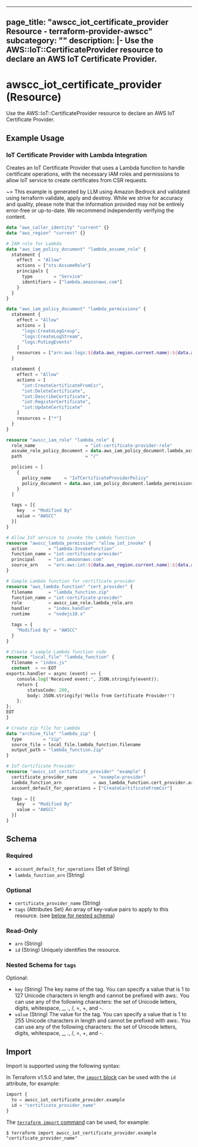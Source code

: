 
---
page_title: "awscc_iot_certificate_provider Resource - terraform-provider-awscc"
subcategory: ""
description: |-
  Use the AWS::IoT::CertificateProvider resource to declare an AWS IoT Certificate Provider.
---

# awscc_iot_certificate_provider (Resource)

Use the AWS::IoT::CertificateProvider resource to declare an AWS IoT Certificate Provider.

## Example Usage

### IoT Certificate Provider with Lambda Integration

Creates an IoT Certificate Provider that uses a Lambda function to handle certificate operations, with the necessary IAM roles and permissions to allow IoT service to create certificates from CSR requests.

~> This example is generated by LLM using Amazon Bedrock and validated using terraform validate, apply and destroy. While we strive for accuracy and quality, please note that the information provided may not be entirely error-free or up-to-date. We recommend independently verifying the content.

```terraform
data "aws_caller_identity" "current" {}
data "aws_region" "current" {}

# IAM role for Lambda
data "aws_iam_policy_document" "lambda_assume_role" {
  statement {
    effect  = "Allow"
    actions = ["sts:AssumeRole"]
    principals {
      type        = "Service"
      identifiers = ["lambda.amazonaws.com"]
    }
  }
}

data "aws_iam_policy_document" "lambda_permissions" {
  statement {
    effect = "Allow"
    actions = [
      "logs:CreateLogGroup",
      "logs:CreateLogStream",
      "logs:PutLogEvents"
    ]
    resources = ["arn:aws:logs:${data.aws_region.current.name}:${data.aws_caller_identity.current.account_id}:log-group:/aws/lambda/*"]
  }

  statement {
    effect = "Allow"
    actions = [
      "iot:CreateCertificateFromCsr",
      "iot:DeleteCertificate",
      "iot:DescribeCertificate",
      "iot:RegisterCertificate",
      "iot:UpdateCertificate"
    ]
    resources = ["*"]
  }
}

resource "awscc_iam_role" "lambda_role" {
  role_name                   = "iot-certificate-provider-role"
  assume_role_policy_document = data.aws_iam_policy_document.lambda_assume_role.json
  path                        = "/"

  policies = [
    {
      policy_name     = "IoTCertificateProviderPolicy"
      policy_document = data.aws_iam_policy_document.lambda_permissions.json
    }
  ]

  tags = [{
    key   = "Modified By"
    value = "AWSCC"
  }]
}

# Allow IoT service to invoke the Lambda function
resource "awscc_lambda_permission" "allow_iot_invoke" {
  action        = "lambda:InvokeFunction"
  function_name = "iot-certificate-provider"
  principal     = "iot.amazonaws.com"
  source_arn    = "arn:aws:iot:${data.aws_region.current.name}:${data.aws_caller_identity.current.account_id}:*"
}

# Sample Lambda function for certificate provider
resource "aws_lambda_function" "cert_provider" {
  filename      = "lambda_function.zip"
  function_name = "iot-certificate-provider"
  role          = awscc_iam_role.lambda_role.arn
  handler       = "index.handler"
  runtime       = "nodejs18.x"

  tags = {
    "Modified By" = "AWSCC"
  }
}

# Create a sample Lambda function code
resource "local_file" "lambda_function" {
  filename = "index.js"
  content  = <<-EOT
exports.handler = async (event) => {
    console.log('Received event:', JSON.stringify(event));
    return {
        statusCode: 200,
        body: JSON.stringify('Hello from Certificate Provider!')
    };
};
EOT
}

# Create zip file for Lambda
data "archive_file" "lambda_zip" {
  type        = "zip"
  source_file = local_file.lambda_function.filename
  output_path = "lambda_function.zip"
}

# IoT Certificate Provider
resource "awscc_iot_certificate_provider" "example" {
  certificate_provider_name      = "example-provider"
  lambda_function_arn            = aws_lambda_function.cert_provider.arn
  account_default_for_operations = ["CreateCertificateFromCsr"]

  tags = [{
    key   = "Modified By"
    value = "AWSCC"
  }]
}
```

<!-- schema generated by tfplugindocs -->
## Schema

### Required

- `account_default_for_operations` (Set of String)
- `lambda_function_arn` (String)

### Optional

- `certificate_provider_name` (String)
- `tags` (Attributes Set) An array of key-value pairs to apply to this resource. (see [below for nested schema](#nestedatt--tags))

### Read-Only

- `arn` (String)
- `id` (String) Uniquely identifies the resource.

<a id="nestedatt--tags"></a>
### Nested Schema for `tags`

Optional:

- `key` (String) The key name of the tag. You can specify a value that is 1 to 127 Unicode characters in length and cannot be prefixed with aws:. You can use any of the following characters: the set of Unicode letters, digits, whitespace, _, ., /, =, +, and -.
- `value` (String) The value for the tag. You can specify a value that is 1 to 255 Unicode characters in length and cannot be prefixed with aws:. You can use any of the following characters: the set of Unicode letters, digits, whitespace, _, ., /, =, +, and -.

## Import

Import is supported using the following syntax:

In Terraform v1.5.0 and later, the [`import` block](https://developer.hashicorp.com/terraform/language/import) can be used with the `id` attribute, for example:

```terraform
import {
  to = awscc_iot_certificate_provider.example
  id = "certificate_provider_name"
}
```

The [`terraform import` command](https://developer.hashicorp.com/terraform/cli/commands/import) can be used, for example:

```shell
$ terraform import awscc_iot_certificate_provider.example "certificate_provider_name"
```
